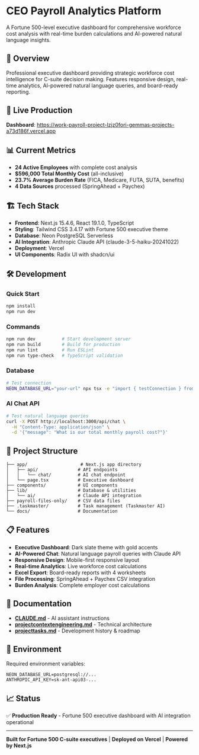 # CEO Payroll Analytics Platform

A Fortune 500-level executive dashboard for comprehensive workforce cost analysis with real-time burden calculations and AI-powered natural language insights.

## 🎯 Overview

Professional executive dashboard providing strategic workforce cost intelligence for C-suite decision making. Features responsive design, real-time analytics, AI-powered natural language queries, and board-ready reporting.

## 🚀 Live Production

**Dashboard**: https://work-payroll-project-lzjz0fori-gemmas-projects-a73d186f.vercel.app

## 📊 Current Metrics

- **24 Active Employees** with complete cost analysis
- **$596,000 Total Monthly Cost** (all-inclusive)
- **23.7% Average Burden Rate** (FICA, Medicare, FUTA, SUTA, benefits)
- **4 Data Sources** processed (SpringAhead + Paychex)

## 🏗️ Tech Stack

- **Frontend**: Next.js 15.4.6, React 19.1.0, TypeScript
- **Styling**: Tailwind CSS 3.4.17 with Fortune 500 executive theme
- **Database**: Neon PostgreSQL Serverless
- **AI Integration**: Anthropic Claude API (claude-3-5-haiku-20241022)
- **Deployment**: Vercel
- **UI Components**: Radix UI with shadcn/ui

## 🛠️ Development

### Quick Start
```bash
npm install
npm run dev
```

### Commands
```bash
npm run dev          # Start development server
npm run build        # Build for production
npm run lint         # Run ESLint
npm run type-check   # TypeScript validation
```

### Database
```bash
# Test connection
NEON_DATABASE_URL="your-url" npx tsx -e "import { testConnection } from './lib/database.js'; testConnection().then(ok => console.log('DB:', ok ? '✅' : '❌'))"
```

### AI Chat API
```bash
# Test natural language queries
curl -X POST http://localhost:3000/api/chat \
  -H "Content-Type: application/json" \
  -d '{"message": "What is our total monthly payroll cost?"}'
```

## 📁 Project Structure

```
├── app/                    # Next.js app directory
│   ├── api/               # API endpoints
│   │   └── chat/          # AI chat endpoint
│   └── page.tsx           # Executive dashboard
├── components/            # UI components
├── lib/                   # Database & utilities
│   └── ai/                # Claude API integration
├── payroll-files-only/    # CSV data files
├── .taskmaster/           # Task management (Taskmaster AI)
└── docs/                  # Documentation
```

## 📋 Features

- **Executive Dashboard**: Dark slate theme with gold accents
- **AI-Powered Chat**: Natural language payroll queries with Claude API
- **Responsive Design**: Mobile-first responsive layout
- **Real-time Analytics**: Live workforce cost calculations
- **Excel Export**: Board-ready reports with 4 worksheets
- **File Processing**: SpringAhead + Paychex CSV integration
- **Burden Analysis**: Complete employer cost calculations

## 📖 Documentation

- **[CLAUDE.md](./CLAUDE.md)** - AI assistant instructions
- **[projectcontextengineering.md](./projectcontextengineering.md)** - Technical architecture
- **[projecttasks.md](./projecttasks.md)** - Development history & roadmap

## 🔐 Environment

Required environment variables:
```
NEON_DATABASE_URL=postgresql://...
ANTHROPIC_API_KEY=sk-ant-api03-...
```

## 📈 Status

✅ **Production Ready** - Fortune 500 executive dashboard with AI integration operational

---

**Built for Fortune 500 C-suite executives** | **Deployed on Vercel** | **Powered by Next.js**